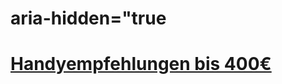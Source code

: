 # <a name="Handyempfehlungen"> aria-hidden="true</a>
# <a href="Handyempfehlungen-3.html">Handyempfehlungen bis 400€</a>
<!--stackedit_data:
eyJoaXN0b3J5IjpbMTE3MTkyNTUwNV19
-->
